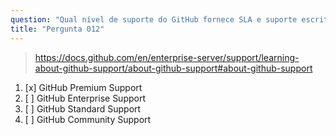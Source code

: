 ```yaml
---
question: "Qual nível de suporte do GitHub fornece SLA e suporte escrito em inglês 24/7?"
title: "Pergunta 012"
---
```


> https://docs.github.com/en/enterprise-server/support/learning-about-github-support/about-github-support#about-github-support
1. [x] GitHub Premium Support
1. [ ] GitHub Enterprise Support
1. [ ] GitHub Standard Support
1. [ ] GitHub Community Support

